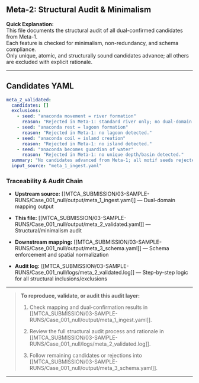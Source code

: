 ## Meta-2: Structural Audit & Minimalism

**Quick Explanation:**  
This file documents the structural audit of all dual-confirmed candidates from Meta-1.  
Each feature is checked for minimalism, non-redundancy, and schema compliance.  
Only unique, atomic, and structurally sound candidates advance; all others are excluded with explicit rationale.

---

## Candidates YAML

```yaml
meta_2_validated:
  candidates: []
  exclusions:
    - seed: "anaconda movement = river formation"
      reason: "Rejected in Meta-1: standard river only; no dual-domain anomaly."
    - seed: "anaconda rest = lagoon formation"
      reason: "Rejected in Meta-1: no lagoon detected."
    - seed: "anaconda coil = island creation"
      reason: "Rejected in Meta-1: no island detected."
    - seed: "anaconda becomes guardian of water"
      reason: "Rejected in Meta-1: no unique depth/basin detected."
  summary: "No candidates advanced from Meta-1; all motif seeds rejected for lack of dual-domain confirmation."
  input_source: "meta_1_ingest.yaml"
```

### Traceability & Audit Chain

- **Upstream source:** [[MTCA_SUBMISSION/03-SAMPLE-RUNS/Case_001_null/output/meta_1_ingest.yaml]] — Dual-domain mapping output
    
- **This file:** [[MTCA_SUBMISSION/03-SAMPLE-RUNS/Case_001_null/output/meta_2_validated.yaml]] — Structural/minimalism audit
    
- **Downstream mapping:** [[MTCA_SUBMISSION/03-SAMPLE-RUNS/Case_001_null/output/meta_3_schema.yaml]] — Schema enforcement and spatial normalization
    
- **Audit log:** [[MTCA_SUBMISSION/03-SAMPLE-RUNS/Case_001_null/logs/meta_2_validated.log]] — Step-by-step logic for all structural inclusions/exclusions
    

---

> **To reproduce, validate, or audit this audit layer:**
> 
> 1. Check mapping and dual-confirmation results in [[MTCA_SUBMISSION/03-SAMPLE-RUNS/Case_001_null/output/meta_1_ingest.yaml]].
>     
> 2. Review the full structural audit process and rationale in [[MTCA_SUBMISSION/03-SAMPLE-RUNS/Case_001_null/logs/meta_2_validated.log]].
>     
> 3. Follow remaining candidates or rejections into [[MTCA_SUBMISSION/03-SAMPLE-RUNS/Case_001_null/output/meta_3_schema.yaml]].

---
